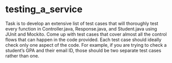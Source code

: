 # testing_a_service

Task is to develop an extensive list of test cases that will thoroughly test every function in Controller.java, Response.java, and Student.java using JUnit and Mockito. Come up with test cases that cover almost all the control flows that can happen in the code provided. Each test case should ideally check only one aspect of the code. For example, if you are trying to check a student’s GPA and their email ID, those should be two separate test cases rather than one. 
